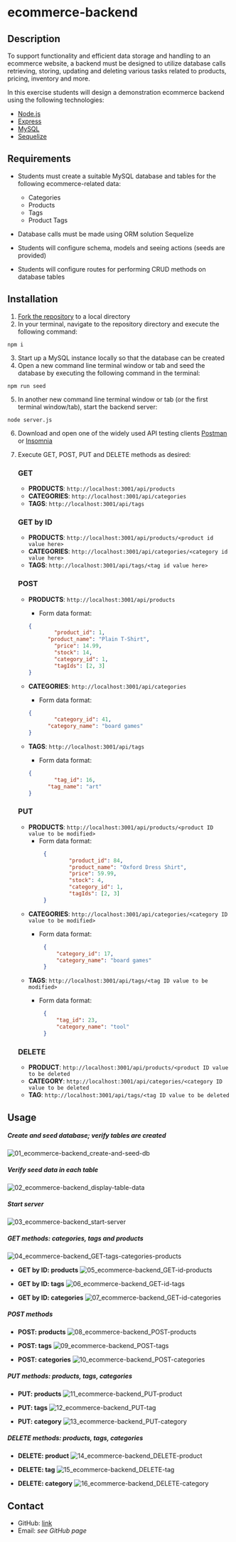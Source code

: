 # ecommerce-backend

## Description

To support functionality and efficient data storage and handling to an ecommerce website, a backend must be designed to utilize database calls retrieving, storing, updating and deleting various tasks related to products, pricing, inventory and more.  

In this exercise students will design a demonstration ecommerce backend using the following technologies:

* [Node.js](https://nodejs.dev/)
* [Express](http://expressjs.com/)
* [MySQL](https://www.mysql.com/)
* [Sequelize](https://sequelize.org/master/)

## Requirements

* Students must create a suitable MySQL database and tables for the following ecommerce-related data:

	* Categories
	* Products
	* Tags
	* Product Tags
* Database calls must be made using ORM solution Sequelize
* Students will configure schema, models and seeing actions (seeds are provided)
* Students will configure routes for performing CRUD methods on database tables

## Installation

1. [Fork the repository](https://github.com/monstertruckdog/team-profile-generator) to a local directory
2. In your terminal, navigate to the repository directory and execute the following command:

 ```shell
 npm i
 ```

3. Start up a MySQL instance locally so that the database can be created
4. Open a new command line terminal window or tab and seed the database by executing the following command in the terminal:

  ```shell
  npm run seed
  ```

5. In another new command line terminal window or tab (or the first terminal window/tab), start the backend server:

  ```shell
  node server.js
  ```

6. Download and open one of the widely used API testing clients [Postman](https://www.postman.com/downloads/) or [Insomnia](https://insomnia.rest/)
7. Execute GET, POST, PUT and DELETE methods as desired:

      ### GET
  
   * **PRODUCTS**:  `http://localhost:3001/api/products`
   * **CATEGORIES**:  `http://localhost:3001/api/categories`
   * **TAGS**:  `http://localhost:3001/api/tags`

    ### GET by ID
    * **PRODUCTS**:  `http://localhost:3001/api/products/<product id value here>`
    * **CATEGORIES**:  `http://localhost:3001/api/categories/<category id value here>`
    * **TAGS**:  `http://localhost:3001/api/tags/<tag id value here>`
   
    ### POST
  
    * **PRODUCTS**:  `http://localhost:3001/api/products`
    
      * Form data format:
 
      ```JSON
      {
			  "product_id": 1,
            "product_name": "Plain T-Shirt",
			  "price": 14.99,
			  "stock": 14,
			  "category_id": 1,
			  "tagIds": [2, 3]
      }
		```
    * **CATEGORIES**:  `http://localhost:3001/api/categories`
    
      * Form data format:
 
      ```JSON
      {
			  "category_id": 41,
            "category_name": "board games"
      }
		```
    * **TAGS**:  `http://localhost:3001/api/tags`
    
      * Form data format:
 
      ```JSON
      {
			  "tag_id": 16,
            "tag_name": "art"
      }
		```

    ### PUT

    * **PRODUCTS**:  `http://localhost:3001/api/products/<product ID value to be modified>`
      * Form data format:
  
    ```JSON
            {
			        "product_id": 84,
                    "product_name": "Oxford Dress Shirt",
			        "price": 59.99,
			        "stock": 4,
			        "category_id": 1,
			        "tagIds": [2, 3]
            }
    ```

    * **CATEGORIES**:  `http://localhost:3001/api/categories/<category ID value to be modified>`

      * Form data format:

    ```JSON
            {
                "category_id": 17,
                "category_name": "board games"
            }
    ```

    * **TAGS**:  `http://localhost:3001/api/tags/<tag ID value to be modified>`

      * Form data format:
    ```JSON
            {
                "tag_id": 23,
                "category_name": "tool"
            }
    ```

    ### DELETE

    * **PRODUCT**:  `http://localhost:3001/api/products/<product ID value to be deleted`
    * **CATEGORY**:  `http://localhost:3001/api/categories/<category ID value to be deleted`
    * **TAG**:  `http://localhost:3001/api/tags/<tag ID value to be deleted`

## Usage

##### Create and seed database; verify tables are created

![01_ecommerce-backend_create-and-seed-db](./assets/readme_assets/01_ecommerce-backend_create-and-seed-db.gif)

##### Verify seed data in each table

![02_ecommerce-backend_display-table-data](./assets/readme_assets/02_ecommerce-backend_display-table-data.gif)

##### Start server

![03_ecommerce-backend_start-server](./assets/readme_assets/03_ecommerce-backend_start-server.gif)

##### GET methods:  categories, tags and products

![04_ecommerce-backend_GET-tags-categories-products](./assets/readme_assets/04_ecommerce-backend_GET-tags-categories-products.gif)

* **GET by ID:  products**
  ![05_ecommerce-backend_GET-id-products](./assets/readme_assets/05_ecommerce-backend_GET-id-products.gif)

* **GET by ID:  tags**
  ![06_ecommerce-backend_GET-id-tags](./assets/readme_assets/06_ecommerce-backend_GET-id-tags.gif)

* **GET by ID:  categories**
  ![07_ecommerce-backend_GET-id-categories](./assets/readme_assets/07_ecommerce-backend_GET-id-categories.gif)
  
##### POST methods

* **POST:  products**
    ![08_ecommerce-backend_POST-products](./assets/readme_assets/08_ecommerce-backend_POST-products.gif)
    
* **POST:  tags**
  ![09_ecommerce-backend_POST-tags](./assets/readme_assets/09_ecommerce-backend_POST-tags.gif)
  
* **POST:  categories**
  ![10_ecommerce-backend_POST-categories](./assets/readme_assets/10_ecommerce-backend_POST-categories.gif)

##### PUT methods:  products, tags, categories

* **PUT:  products**
  ![11_ecommerce-backend_PUT-product](./assets/readme_assets/11_ecommerce-backend_PUT-product.gif)
  
* **PUT:  tags**
  ![12_ecommerce-backend_PUT-tag](./assets/readme_assets/12_ecommerce-backend_PUT-tag.gif)
  
* **PUT:  category**
  ![13_ecommerce-backend_PUT-category](./assets/readme_assets/13_ecommerce-backend_PUT-category.gif)

##### DELETE methods:  products, tags, categories

* **DELETE:  product**
  ![14_ecommerce-backend_DELETE-product](./assets/readme_assets/14_ecommerce-backend_DELETE-product.gif)

* **DELETE:  tag**
  ![15_ecommerce-backend_DELETE-tag](./assets/readme_assets/15_ecommerce-backend_DELETE-tag.gif)
  
* **DELETE:  category**
  ![16_ecommerce-backend_DELETE-category](./assets/readme_assets/16_ecommerce-backend_DELETE-category.gif)
  

## Contact

* GitHub:  [link](https://github.com/monstertruckdog/ecommerce-backend)
* Email:  *see GitHub page*